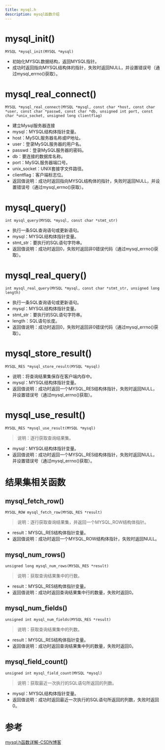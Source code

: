 ```yaml
---
title: mysql.h
description: mysql函数介绍
---
```


# mysql_init()
`MYSQL *mysql_init(MYSQL *mysql)`
- 初始化MYSQL数据结构，返回MYSQL指针。
- 成功时返回指向MYSQL结构体的指针，失败时返回NULL，并设置错误号（通过mysql_errno()获取）。
# mysql_real_connect()
`MYSQL *mysql_real_connect(MYSQL *mysql, const char *host, const char *user, const char *passwd, const char *db, unsigned int port, const char *unix_socket, unsigned long clientflag)`
- 建立Mysql服务器连接
- mysql：MYSQL结构体指针变量。
- host：MySQL服务器名称或IP地址。
- user：登录MySQL服务器的用户名。
- passwd：登录MySQL服务器的密码。
- db：要连接的数据库名称。
- port：MySQL服务器端口号。
- unix_socket：UNIX套接字文件路径。
- clientflag：客户端标志位。
- 返回值说明：成功时返回指向MYSQL结构体的指针，失败时返回NULL，并设置错误号（通过mysql_errno()获取）。
# mysql_query()
`int mysql_query(MYSQL *mysql, const char *stmt_str)`
- 执行一条SQL查询语句或更新语句。
- mysql：MYSQL结构体指针变量。
- stmt_str：要执行的SQL语句字符串。
- 返回值说明：成功时返回0，失败时返回非0错误代码（通过mysql_errno()获取）。
# mysql_real_query()
`int mysql_real_query(MYSQL *mysql, const char *stmt_str, unsigned long length)`
- 执行一条SQL查询语句或更新语句。
- mysql：MYSQL结构体指针变量。
- stmt_str：要执行的SQL语句字符串。
- length：SQL语句长度。
- 返回值说明：成功时返回0，失败时返回非0错误代码（通过mysql_errno()获取）。

# mysql_store_result()
`MYSQL_RES *mysql_store_result(MYSQL *mysql)`
- 说明：将查询结果集保存在客户端内存中。
- mysql：MYSQL结构体指针变量。
- 返回值说明：成功时返回一个MYSQL_RES结构体指针，失败时返回NULL，并设置错误号（通过mysql_errno()获取）。
# mysql_use_result()
`MYSQL_RES *mysql_use_result(MYSQL *mysql)`
>说明：逐行获取查询结果集。
- mysql：MYSQL结构体指针变量。
- 返回值说明：成功时返回一个MYSQL_RES结构体指针，失败时返回NULL，并设置错误号（通过mysql_errno()获取）。

# 结果集相关函数
## mysql_fetch_row()
`MYSQL_ROW mysql_fetch_row(MYSQL_RES *result)`
>说明：逐行获取查询结果集，并返回一个MYSQL_ROW结构体指针。

- result：MYSQL_RES结构体指针变量。
- 返回值说明：成功时返回一个MYSQL_ROW结构体指针，失败时返回NULL。

## mysql_num_rows()
`unsigned long mysql_num_rows(MYSQL_RES *result)`
>说明：获取查询结果集中的行数。

- result：MYSQL_RES结构体指针变量。
- 返回值说明：成功时返回查询结果集中行的数量，失败时返回0。

## mysql_num_fields()
`unsigned int mysql_num_fields(MYSQL_RES *result)`
>说明：获取查询结果集中的列数。

- result：MYSQL_RES结构体指针变量。
- 返回值说明：成功时返回查询结果集中列的数量，失败时返回0。

## mysql_field_count()
`unsigned int mysql_field_count(MYSQL *mysql)`
>说明：获取最近一次执行的SQL语句所返回的列数。

- mysql：MYSQL结构体指针变量。
- 返回值说明：成功时返回最近一次执行的SQL语句所返回的列数，失败时返回0。


# 参考
[mysql.h函数详解-CSDN博客](https://blog.csdn.net/A_salted_fisher/article/details/131117697)